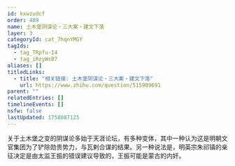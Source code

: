 ```yaml
---
id: kxwzudcf
order: 489
name: 土木堡阴谋论・三大案・建文下落
layer: 3
categoryId: cat_7hqnYMGY
tagIds:
  - tag_TRpfu-I4
  - tag_iRzyWsB7
aliases: []
titledLinks:
  - title: "相关链接: 土木堡阴谋论・三大案・建文下落"
    url: https://www.zhihu.com/question/515909691
parent: ""
relatedEntries: []
timelineEvents: []
nsfw: false
lastUpdated: 1758087125
---
```


关于土木堡之变的阴谋论多始于天涯论坛，有多种变体，其中一种认为这是明朝文官集团为了铲除勋贵势力，与瓦剌合谋的结果。另一种说法是，明英宗朱祁镇的亲征决定是由太监王振的错误建议导致的，王振可能是蒙古的内奸。